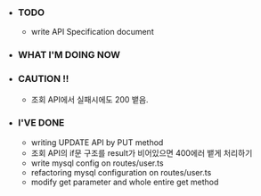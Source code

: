 - ### TODO
  - write API Specification document


- ### WHAT I'M DOING NOW
  



- ### CAUTION !!
  - 조회 API에서 실패시에도 200 뱉음.



- ### I'VE DONE
  - writing UPDATE API by PUT method   
  - 조회 API의 if문 구조를 result가 비어있으면 400에러 뱉게 처리하기
  - write mysql config on routes/user.ts
  - refactoring mysql configuration on routes/user.ts
  - modify get parameter and whole entire get method